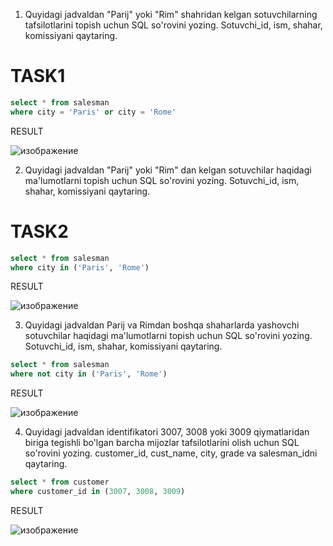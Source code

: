 1. Quyidagi jadvaldan "Parij" yoki "Rim" shahridan kelgan sotuvchilarning tafsilotlarini topish uchun SQL so'rovini yozing. Sotuvchi_id, ism, shahar, komissiyani qaytaring.

# TASK1

```sql
select * from salesman 
where city = 'Paris' or city = 'Rome'
```

RESULT

![изображение](https://user-images.githubusercontent.com/122611579/221486112-26f6e039-8e3d-44ec-9ec0-7dfc5ab62dc2.png)


2. Quyidagi jadvaldan "Parij" yoki "Rim" dan kelgan sotuvchilar haqidagi ma'lumotlarni topish uchun SQL so'rovini yozing. Sotuvchi_id, ism, shahar, komissiyani qaytaring.

# TASK2

```sql
select * from salesman 
where city in ('Paris', 'Rome')
```

RESULT

![изображение](https://user-images.githubusercontent.com/122611579/221487191-d11413be-543e-4f6d-89d4-d14041ca897e.png)


3. Quyidagi jadvaldan Parij va Rimdan boshqa shaharlarda yashovchi sotuvchilar haqidagi ma'lumotlarni topish uchun SQL so'rovini yozing. Sotuvchi_id, ism, shahar, komissiyani qaytaring.


```sql
select * from salesman 
where not city in ('Paris', 'Rome')
```

RESULT

![изображение](https://user-images.githubusercontent.com/122611579/221487575-238b74e9-0702-4d67-a951-3a3b38f3a1bf.png)

4. Quyidagi jadvaldan identifikatori 3007, 3008 yoki 3009 qiymatlaridan biriga tegishli bo'lgan barcha mijozlar tafsilotlarini olish uchun SQL so'rovini yozing. customer_id, cust_name, city, grade va salesman_idni qaytaring.

```sql
select * from customer 
where customer_id in (3007, 3008, 3009)
```

RESULT 

![изображение](https://user-images.githubusercontent.com/122611579/221488042-4aa92cc2-2ddd-4b04-a181-c17f1c1e807d.png)

